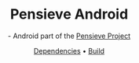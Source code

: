 <div align="center">
    <h1>Pensieve Android</h1>
    <p>- Android part of the <a href="https://github.com/pensieve-project">Pensieve Project</a></p>
    <a href="#dependencies">Dependencies</a> •
    <a href="#how-to-build">Build</a>
    <h2></h2>
</div>
